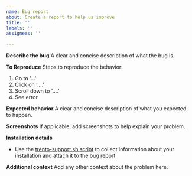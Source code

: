 ```yaml
---
name: Bug report
about: Create a report to help us improve
title: ''
labels: ''
assignees: ''

---
```


**Describe the bug**
A clear and concise description of what the bug is.

**To Reproduce**
Steps to reproduce the behavior:
1. Go to '...'
2. Click on '....'
3. Scroll down to '....'
4. See error

**Expected behavior**
A clear and concise description of what you expected to happen.

**Screenshots**
If applicable, add screenshots to help explain your problem.

**Installation details**
 - Use the [trento-support.sh script](https://github.com/trento-project/helm-charts/blob/main/scripts/trento-support.sh) to collect information about your installation and attach it to the bug report

**Additional context**
Add any other context about the problem here.
